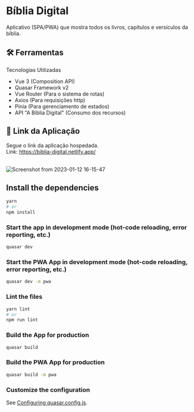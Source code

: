 # Bíblia Digital

Aplicativo (SPA/PWA) que mostra todos os livros, capítulos e versículos da bíblia.<br/>

## 🛠️ Ferramentas

Tecnologias Utilizadas

- Vue 3 (Composition API)
- Quasar Framework v2
- Vue Router (Para o sistema de rotas)<br/>
- Axios (Para requisições http)<br/>
- Pínia (Para gerenciamento de estados)
- API "A Bíblia Digital" (Consumo dos recursos)

## 🚀 Link da Aplicação

Segue o link da aplicação hospedada.<br/>
Link: https://biblia-digital.netlify.app/<br/><br/>

![Screenshot from 2023-01-12 16-15-47](https://user-images.githubusercontent.com/44420212/212160349-5668dce9-67ce-4d50-88e1-4323badc7039.png)
<br/>

## Install the dependencies
```bash
yarn
# or
npm install
```

### Start the app in development mode (hot-code reloading, error reporting, etc.)
```bash
quasar dev
```

### Start the PWA App in development mode (hot-code reloading, error reporting, etc.)
```bash
quasar dev -m pwa
```

### Lint the files
```bash
yarn lint
# or
npm run lint
```

### Build the App for production
```bash
quasar build
```

### Build the PWA App for production
```bash
quasar build -m pwa
```

### Customize the configuration
See [Configuring quasar.config.js](https://v2.quasar.dev/quasar-cli-vite/quasar-config-js).
